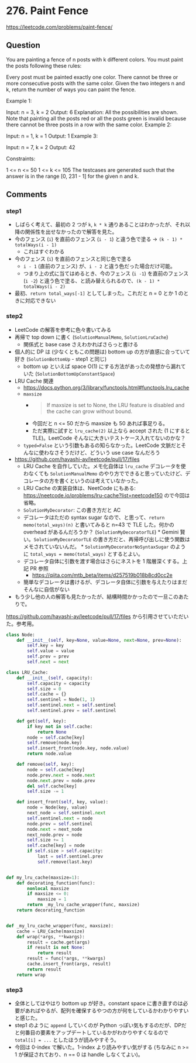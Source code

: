 # 276. Paint Fence

https://leetcode.com/problems/paint-fence/

## Question

You are painting a fence of n posts with k different colors. You must paint the posts following these rules:

Every post must be painted exactly one color.
There cannot be three or more consecutive posts with the same color.
Given the two integers n and k, return the number of ways you can paint the fence.

Example 1:

Input: n = 3, k = 2
Output: 6
Explanation: All the possibilities are shown.
Note that painting all the posts red or all the posts green is invalid because there cannot be three posts in a row with the same color.
Example 2:

Input: n = 1, k = 1
Output: 1
Example 3:

Input: n = 7, k = 2
Output: 42

Constraints:

1 <= n <= 50
1 <= k <= 105
The testcases are generated such that the answer is in the range [0, 231 - 1] for the given n and k.

## Comments

### step1

*   しばらく考えて、最初の 2 つが `k`, `k * k` 通りあることはわかったが、それ以降の関係性を出せなかったので解答を見た。
*   今のフェンス (`i`) を直前のフェンス (`i - 1`) と違う色で塗る -> `(k - 1) * totalWays(i - 1)`
    *   これはすぐわかる
*   今のフェンス (`i`) を直前のフェンスと同じ色で塗る
    *   `i - 1` (直前のフェンス) が、`i - 2` と違う色だった場合だけ可能。
    *   つまり上の式に当てはめるとき、今のフェンス (`i -1`) を直前のフェンス (`i -2`) と違う色で塗る、と読み替えられるので、`(k - 1) * totalWays(i - 2)`
*   最初、`return total_ways[-1]` としてしまった。これだと n = 0 とか 1 のときに対応できない

### step2

*   LeetCode の解答を参考に色々書いてみる
*   再帰で top down に書く (`SolutionManualMemo`, `SolutionLruCache`)
    *   関係式と base case さえわかればさらっと書ける
*   個人的に DP は (少なくともこの問題は) bottom up の方が直感に合っていて好き (`SolutionBottomUp` - step1 と同じ)
    *   bottom up といえば space O(1) にする方法があったの発想から漏れていた (`SolutionBottomUpConstantSpace`)
*   LRU Cache 関連
    *   https://docs.python.org/3/library/functools.html#functools.lru_cache
    *   `maxsize`
        *   > If maxsize is set to None, the LRU feature is disabled and the cache can grow without bound.
        *   今回だと n <= 50 だから maxsize も 50 あれば事足りる。
        *   ただ実際に試すと `lru_cache(2)` 以上なら accept された (1 にすると TLE)。LeetCode そんなに大きいテストケース入れてないのかな？
    *  `typed=False` という引数もあるの知らなかった。LeetCode 文脈だとそんなに使わなさそうだけど、どういう use case なんだろう
*   https://github.com/hayashi-ay/leetcode/pull/17/files
    *   LRU Cache を自作していた。メモ化自体は `lru_cache` デコレータを使わなくても `SolutionManualMemo` のやり方でできると思っていたけど、デコレータの方を書くというのは考えていなかった。
    *   LRU Cache の実装自体は、NeetCode にもある: https://neetcode.io/problems/lru-cache?list=neetcode150 ので今回は省略。
    *   `SolutionMyDecorator`: この書き方だと AC
    *    デコレータはただの syntax sugar なので、と思って、`return memo(total_ways)(n)` と書いてみると n=43 で TLE した。何かの overhead があるんだろうか？ (`SolutionMyDecoratorTLE`)
        *   Gemini 賢い。`SolutionMyDecoratorTLE` の書き方だと、再帰呼び出しに使う関数はメモされていないんだ。
        *   `SolutionMyDecoratorNoSyntaxSugar` のように  `total_ways = memo(total_ways)` とするとよい。
    *   デコレータ自体に引数を渡す場合はさらにネストを 1 階層深くする。上記 PR 参照
        *   https://qiita.com/mtb_beta/items/d257519b018b8cd0cc2e
    *   簡単なデコレータは書けるが、デコレータ自体に引数を与えたりはまだそんなに自信がない
*   もう少し他の人の解答も見たかったが、結構時間かかったので一旦このあたりで。

https://github.com/hayashi-ay/leetcode/pull/17/files から引用させていただいた。参考用。

```python
class Node:
    def __init__(self, key=None, value=None, next=None, prev=None):
        self.key = key
        self.value = value
        self.prev = prev
        self.next = next

class LRU_Cache:
    def __init__(self, capacity):
        self.capacity = capacity
        self.size = 0
        self.cache = {}
        self.sentinel = Node(1, 1)
        self.sentinel.next = self.sentinel
        self.sentinel.prev = self.sentinel

    def get(self, key):
        if key not in self.cache:
            return None
        node = self.cache[key]
        self.remove(node.key)
        self.insert_front(node.key, node.value)
        return node.value

    def remove(self, key):
        node = self.cache[key]
        node.prev.next = node.next
        node.next.prev = node.prev
        del self.cache[key]
        self.size -= 1

    def insert_front(self, key, value):
        node = Node(key, value)
        next_node = self.sentinel.next
        self.sentinel.next = node
        node.prev = self.sentinel
        node.next = next_node
        next_node.prev = node
        self.size += 1
        self.cache[key] = node
        if self.size > self.capacity:
            last = self.sentinel.prev
            self.remove(last.key)


def my_lru_cache(maxsize=1):
    def decorating_function(func):
        nonlocal maxsize
        if maxsize <= 0:
            maxsize = 1
        return _my_lru_cache_wrapper(func, maxsize)
    return decorating_function


def _my_lru_cache_wrapper(func, maxsize):
    cache = LRU_Cache(maxsize)
    def wrap(*args, **kwargs):
        result = cache.get(args)
        if result is not None:
            return result
        result = func(*args, **kwargs)
        cache.insert_front(args, result)
        return result
    return wrap
```


### step3

*   全体としてはやはり bottom up が好き。constant space に書き直すのは必要があればやるが、配列を確保するやつの方が何をしているかわかりやすいと感じた。
*   step1 のように `append` していくのが Python っぽい気もするのだが、DPだと何番目の要素をアップデートしているかがわかりやすくなるので `total[i] = ...` としたほうが読みやすそう。
*   今回は 0-index で解いた。1-index より読みやすい気がする (ちなみに n >= 1 が保証されており、n == 0 は handle しなくてよい)。
